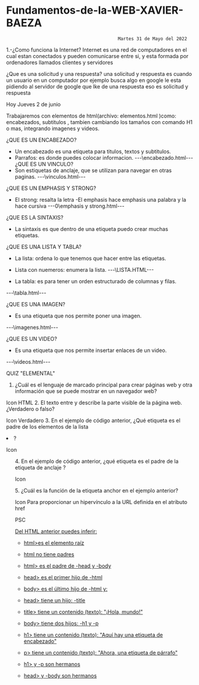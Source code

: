 # Fundamentos-de-la-WEB-XAVIER-BAEZA
                                              Martes 31 de Mayo del 2022

1.-¿Como funciona la Internet?
Internet es una red de computadores en el cual estan conectados y pueden comunicarse entre si, 
y esta formada por ordenadores llamados clientes y servidores


¿Que es una solicitud y una respuesta?
una solicitud y respuesta es cuando un usuario en un computador por ejemplo busca algo en google le 
esta pidiendo al servidor de google que lke de una respuesta eso es solicitud y respuesta

Hoy Jueves 2 de junio

 Trabajaremos con elementos de html(archivo: elementos.html )como: encabezados, subtitulos ,
 tambien cambiando los tamaños con comando H1 o mas, integrando imagenes y videos.

¿QUE ES UN ENCABEZADO?
- Un encabezado es una etiqueta para titulos, textos y subtitulos.
- Parrafos: es donde puedes colocar informacion.
---\encabezado.html---
¿QUE ES UN VINCULO?
- Son estiquetas de anclaje, que se utilizan para navegar en otras paginas.
---\vinculos.html---

¿QUE ES UN EMPHASIS Y STRONG?
- El strong: resalta la letra
-El emphasis hace emphasis una palabra y la hace cursiva 
---0\emphasis y strong.html---

¿QUE ES LA SINTAXIS?
- La sintaxis es que dentro de una etiqueta puedo crear muchas etiquetas.

¿QUE ES UNA LISTA Y TABLA?
- La lista: ordena lo que tenemos que hacer entre las etiquetas.
- Lista con nuemeros: enumera la lista.
---\LISTA.HTML---
 
- La tabla: es para tener un orden estructurado de columnas y filas.

---\tabla.html---

¿QUE ES UNA IMAGEN?
- Es una etiqueta que nos permite poner una imagen.

---\imagenes.html---

¿QUE ES UN VIDEO?
- Es una etiqueta que nos permite insertar enlaces de un video.

---\videos.html---

QUIZ "ELEMENTAL"
1. ¿Cuál es el lenguaje de marcado principal para crear páginas web y otra información que se puede mostrar en un navegador web?

Icon
HTML
2. El texto entre <body> y </body> describe la parte visible de la página web. ¿Verdadero o falso?

Icon
Verdadero
3. En el ejemplo de código anterior, ¿Qué etiqueta es el padre de los elementos de la lista <li>?

Icon
<ul>
4. En el ejemplo de código anterior, ¿qué etiqueta es el padre de la etiqueta de anclaje <a>?

Icon
<p>
5. ¿Cuál es la función de la etiqueta anchor <a> en el ejemplo anterior?

Icon
Para proporcionar un hipervínculo a la URL definida en el atributo href

PSC
<a href = "C:\proyectos\fundamentos-de-la-web-XAVIER-BAEZA\psc.html">

Del HTML anterior puedes inferir:

- html>es el elemento raíz
- html no tiene padres
- html> es el padre de -head y -body
- head> es el primer hijo de -html
- body> es el último hijo de -html
y:

- head> tiene un hijo: -title
- title> tiene un contenido (texto):  "¡Hola, mundo!"
- body> tiene dos hijos: -h1 y -p
- h1> tiene un contenido (texto): "Aquí hay una etiqueta de encabezado"
- p> tiene un contenido (texto): "Ahora, una etiqueta de párrafo"
- h1> y -p son hermanos
- head> y -body son hermanos